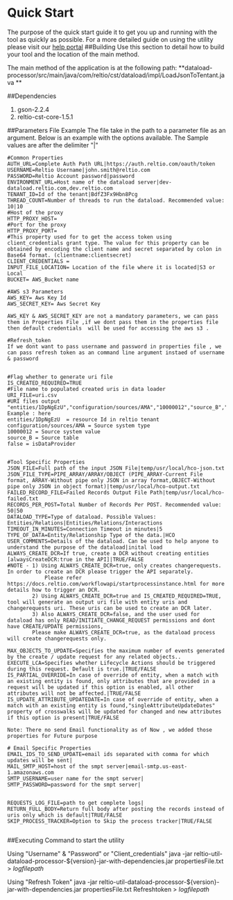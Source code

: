 # Quick Start 
The purpose of the quick start guide it to get you up and running with the tool as quickly as possible. For a more detailed guide on using the utility please visit our [help portal](https://help.reltio.com/index.html#integrations/dataload.html)
##Building
Use this section to detail how to build your tool and the location of the main method.

The main method of the application is at the following path:
**dataload-processor/src/main/java/com/reltio/cst/dataload/impl/LoadJsonToTentant.java **

##Dependencies 

1. gson-2.2.4
2. reltio-cst-core-1.5.1


##Parameters File Example
The file take in the path to a parameter file as an argument. Below is an example with the options available.
The Sample values are after the delimiter "|" 
```
#Common Properties
AUTH_URL=Complete Auth Path URL|https://auth.reltio.com/oauth/token
USERNAME=Reltio Username|john.smith@reltio.com
PASSWORD=Reltio Account password|password
ENVIRONMENT_URL=Host name of the dataload server|dev-dataload.reltio.com,dev.reltio.com
TENANT_ID=Id of the tenant|BdfZ3Fx9Hbn8Pcg
THREAD_COUNT=Number of threads to run the dataload. Recommended value: 10|10
#Host of the proxy
HTTP_PROXY_HOST=
#Port for the proxy
HTTP_PROXY_PORT=
#This property used for to get the access token using client_credentials grant type. The value for this property can be obtained by encoding the client name and secret separated by colon in Base64 format. (clientname:clientsecret)
CLIENT_CREDENTIALS =
INPUT_FILE_LOCATION= Location of the file where it is located|S3 or Local
BUCKET= AWS_Bucket name

#AWS s3 Parameters
AWS_KEY= Aws Key Id
AWS_SECRET_KEY= Aws Secret Key 

AWS_KEY & AWS_SECRET_KEY are not a mandatory parameters, we can pass them in Properties File ,if we dont pass them in the properties file then default credentials  will be used for accessing the aws s3 .

#Refresh_token
If we dont want to pass username and password in properties file , we can pass refresh token as an command line argument instaed of username & password


#Flag whether to generate uri file 
IS_CREATED_REQUIRED=TRUE
#File name to populated created uris in data loader
URI_FILE=uri.csv
#URI files output 
﻿"entities/1DpNgEzU","configuration/sources/AMA","10000012","source_B","false"
Example : here 
entities/1DpNgEzU  = resource Id in reltio tenant
configuration/sources/AMA = Source system type
10000012 = Source system value
source_B = Source table
false = isDataProvider


#Tool Specific Properties
JSON_FILE=Full path of the input JSON File|temp/usr/local/hco-json.txt
JSON_FILE_TYPE=PIPE_ARRAY/ARRAY/OBJECT (PIPE_ARRAY-Current File format, ARRAY-Without pipe only JSON in array format,OBJECT-Without pipe only JSON in object format)|temp/usr/local/hco-output.txt
FAILED_RECORD_FILE=Failed Records Output File Path|temp/usr/local/hco-failed.txt
RECORDS_PER_POST=Total Number of Records Per POST. Recommended value: 50|50
DATALOAD_TYPE=Type of dataload. Possible Values: Entities/Relations|Entities/Relations/Interactions
TIMEOUT_IN_MINUTES=Connection Timeout in minutes|5
TYPE_OF_DATA=Entity/Relationship Type of the data.|HCO
USER_COMMENTS=Details of the dataload. Can be used to help anyone to understand the purpose of the dataload|inital load
ALWAYS_CREATE_DCR=If true, create a DCR without creating entities [alwaysCreateDCR:true in the API]|TRUE/FALSE
#NOTE - 1) Using ALWAYS_CREATE_DCR=true, only creates changerequests. In order to create an DCR please trigger the API separately. 
			Please refer https://docs.reltio.com/workflowapi/startprocessinstance.html for more details how to trigger an DCR.
		2) Using ALWAYS_CREATE_DCR=true and IS_CREATED_REQUIRED=TRUE, tool will generate an output uri file with entity uris and changerequests uri. These uris can be used to create an DCR later.
		3) Also ALWAYS_CREATE_DCR=false, and the user used for dataload has only READ/INITIATE_CHANGE_REQUEST permissions and dont have CREATE/UPDATE permissions,
		Please make ALWAYS_CREATE_DCR=true, as the dataload process will create changerequests only. 

MAX_OBJECTS_TO_UPDATE=Specifies the maximum number of events generated by the create / update request for any related objects..
EXECUTE_LCA=Specifies whether Lifecycle Actions should be triggered during this request. Default is true.|TRUE/FALSE
IS_PARTIAL_OVERRIDE=In case of override of entity, when a match with an existing entity is found, only attributes that are provided in a request will be updated if this option is enabled, all other attributes will not be affected.|TRUE/FALSE
IS_UPDATE_ATTRIBUTE_UPDATEDATE=In case of override of entity, when a match with an existing entity is found,"singleAttributeUpdateDates" property of crosswalks will be updated for changed and new attributes if this option is present|TRUE/FALSE

Note: There no send Email functionality as of Now , we added those properties for Future purpose

# Email Specific Properties 
EMAIL_IDS_TO_SEND_UPDATE=email ids separated with comma for which updates will be sent|
MAIL_SMTP_HOST=host of the smpt server|email-smtp.us-east-1.amazonaws.com
SMTP_USERNAME=user name for the smpt server|
SMTP_PASSWORD=password for the smpt server|


REQUESTS_LOG_FILE=path to get complete logs|
RETURN_FULL_BODY=Return full body after posting the records instead of uris only which is default|TRUE/FALSE
SKIP_PROCESS_TRACKER=Option to Skip the process tracker|TRUE/FALSE


```
##Executing
Command to start the utility

Using "Username" & "Password" or "Client_credentials"
java -jar reltio-util-dataload-processor-${version}-jar-with-dependencies.jar propertiesFile.txt > $logfilepath$

Using "Refresh Token"
java -jar reltio-util-dataload-processor-${version}-jar-with-dependencies.jar propertiesFile.txt Refreshtoken > $logfilepath$

         
```
